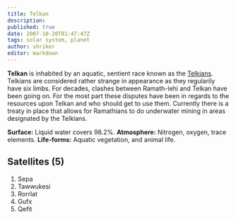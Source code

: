 ```yaml
---
title: Telkan
description:
published: true
date: 2007-10-20T01:47:47Z
tags: solar system, planet
author: shriker
editor: markdown
---
```


**Telkan** is inhabited by an aquatic, sentient race known as the [Telkians](/species/telkian). Telkians are considered rather strange in appearance as they regularily have six limbs. For decades, clashes between Ramath-lehi and Telkan have been going on. For the most part these disputes have been in regards to the resources upon Telkan and who should get to use them. Currently there is a treaty in place that allows for Ramathians to do underwater mining in areas designated by the Telkians.

**Surface:** Liquid water covers 98.2%.
**Atmosphere:** Nitrogen, oxygen, trace elements.
**Life-forms:** Aquatic vegetation, and animal life.

## Satellites (5)

1. Sepa
2. Tawwukesi
3. Rorrlat
4. Gufx
5. Qefit